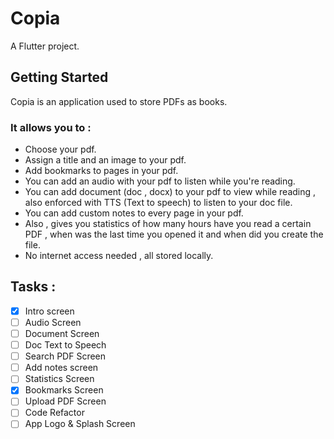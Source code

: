 # Copia

A Flutter project.

## Getting Started
Copia is an application used to store PDFs as books. 

### It allows you to :

- Choose your pdf.
- Assign a title and an image to your pdf. 
- Add bookmarks to pages in your pdf.
- You can add an audio with your pdf to listen while you're reading.
- You can add document (doc , docx) to your pdf to view while reading , also enforced with TTS (Text to speech) to listen to your doc file.
- You can add custom notes to every page in your pdf.
- Also , gives you statistics of how many hours have you read a certain PDF , when was the last time you opened it and when did you create the file.
- No internet access needed , all stored locally.


## Tasks : 
- [x] Intro screen
- [ ]  Audio Screen
- [ ]  Document Screen
- [ ]  Doc Text to Speech
- [ ]  Search PDF Screen
- [ ]  Add notes screen
- [ ]  Statistics Screen
- [x]  Bookmarks Screen
- [ ]  Upload PDF Screen
- [ ]  Code Refactor
- [ ]  App Logo & Splash Screen
